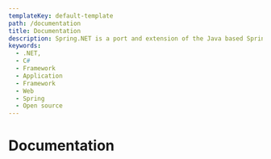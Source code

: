 ```yaml
---
templateKey: default-template
path: /documentation
title: Documentation
description: Spring.NET is a port and extension of the Java based Spring Framework for .NET.
keywords:
  - .NET,
  - C#
  - Framework
  - Application
  - Framework
  - Web
  - Spring
  - Open source
---
```


# Documentation